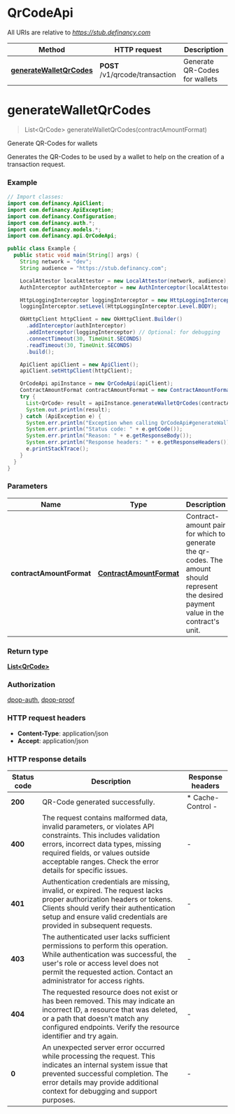 # QrCodeApi

All URIs are relative to *https://stub.definancy.com*

| Method | HTTP request | Description |
|------------- | ------------- | -------------|
| [**generateWalletQrCodes**](QrCodeApi.md#generateWalletQrCodes) | **POST** /v1/qrcode/transaction | Generate QR-Codes for wallets |


<a id="generateWalletQrCodes"></a>
# **generateWalletQrCodes**
> List&lt;QrCode&gt; generateWalletQrCodes(contractAmountFormat)

Generate QR-Codes for wallets

Generates the QR-Codes to be used by a wallet to help on the creation of a transaction request.

### Example
```java
// Import classes:
import com.definancy.ApiClient;
import com.definancy.ApiException;
import com.definancy.Configuration;
import com.definancy.auth.*;
import com.definancy.models.*;
import com.definancy.api.QrCodeApi;

public class Example {
  public static void main(String[] args) {
    String network = "dev";
    String audience = "https://stub.definancy.com";

    LocalAttestor localAttestor = new LocalAttestor(network, audience);
    AuthInterceptor authInterceptor = new AuthInterceptor(localAttestor);

    HttpLoggingInterceptor loggingInterceptor = new HttpLoggingInterceptor();
    loggingInterceptor.setLevel(HttpLoggingInterceptor.Level.BODY);

    OkHttpClient httpClient = new OkHttpClient.Builder()
      .addInterceptor(authInterceptor)
      .addInterceptor(loggingInterceptor) // Optional: for debugging
      .connectTimeout(30, TimeUnit.SECONDS)
      .readTimeout(30, TimeUnit.SECONDS)
      .build();

    ApiClient apiClient = new ApiClient();
    apiClient.setHttpClient(httpClient);

    QrCodeApi apiInstance = new QrCodeApi(apiClient);
    ContractAmountFormat contractAmountFormat = new ContractAmountFormat(); // ContractAmountFormat | Contract-amount pair for which to generate the qr-codes. The amount should represent the desired payment value in the contract's unit.
    try {
      List<QrCode> result = apiInstance.generateWalletQrCodes(contractAmountFormat);
      System.out.println(result);
    } catch (ApiException e) {
      System.err.println("Exception when calling QrCodeApi#generateWalletQrCodes");
      System.err.println("Status code: " + e.getCode());
      System.err.println("Reason: " + e.getResponseBody());
      System.err.println("Response headers: " + e.getResponseHeaders());
      e.printStackTrace();
    }
  }
}
```

### Parameters

| Name | Type | Description  | Notes |
|------------- | ------------- | ------------- | -------------|
| **contractAmountFormat** | [**ContractAmountFormat**](ContractAmountFormat.md)| Contract-amount pair for which to generate the qr-codes. The amount should represent the desired payment value in the contract&#39;s unit. | |

### Return type

[**List&lt;QrCode&gt;**](QrCode.md)

### Authorization

[dpop-auth](../README.md#dpop-auth), [dpop-proof](../README.md#dpop-proof)

### HTTP request headers

 - **Content-Type**: application/json
 - **Accept**: application/json

### HTTP response details
| Status code | Description | Response headers |
|-------------|-------------|------------------|
| **200** | QR-Code generated successfully. |  * Cache-Control -  <br>  |
| **400** | The request contains malformed data, invalid parameters, or violates API constraints. This includes validation errors, incorrect data types, missing required fields, or values outside acceptable ranges. Check the error details for specific issues. |  -  |
| **401** | Authentication credentials are missing, invalid, or expired. The request lacks proper authorization headers or tokens. Clients should verify their authentication setup and ensure valid credentials are provided in subsequent requests. |  -  |
| **403** | The authenticated user lacks sufficient permissions to perform this operation. While authentication was successful, the user&#39;s role or access level does not permit the requested action. Contact an administrator for access rights. |  -  |
| **404** | The requested resource does not exist or has been removed. This may indicate an incorrect ID, a resource that was deleted, or a path that doesn&#39;t match any configured endpoints. Verify the resource identifier and try again. |  -  |
| **0** | An unexpected server error occurred while processing the request. This indicates an internal system issue that prevented successful completion. The error details may provide additional context for debugging and support purposes. |  -  |


